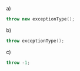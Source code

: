 a)

```c++
throw new exceptionType();
```

b)

```c++
throw exceptionType();
```

c)

```c++
throw -1;
```
